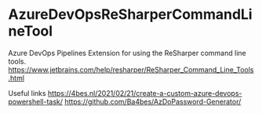 # AzureDevOpsReSharperCommandLineTool

Azure DevOps Pipelines Extension for using the ReSharper command line tools.
https://www.jetbrains.com/help/resharper/ReSharper_Command_Line_Tools.html

Useful links
https://4bes.nl/2021/02/21/create-a-custom-azure-devops-powershell-task/
https://github.com/Ba4bes/AzDoPassword-Generator/
